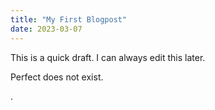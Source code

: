 ```yaml
---
title: "My First Blogpost"
date: 2023-03-07
---
```


This is a quick draft. I can always edit this later.

Perfect does not exist.

.
